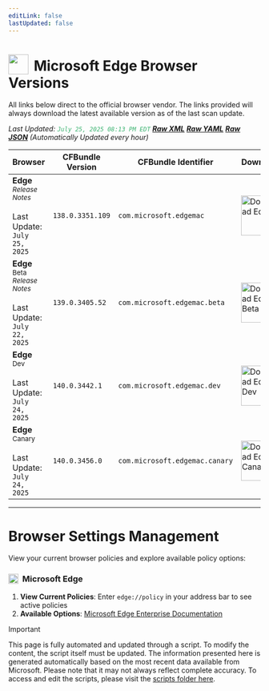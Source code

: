 ```yaml
---
editLink: false
lastUpdated: false
---
```


# <img src="/images/edge.png" style="height: 40px; display: inline-block; margin-right: 4px; vertical-align: text-bottom;"> Microsoft Edge Browser Versions

<span class="extra-small">All links below direct to the official browser vendor. The links provided will always download the latest available version as of the last scan update.</span>

<span class="extra-small">_Last Updated: <code style="color : mediumseagreen">July 25, 2025 08:13 PM EDT</code> [**_Raw XML_**](https://github.com/cocopuff2u/BOFA/blob/main/latest_edge_files/edge_latest_versions.xml) [**_Raw YAML_**](https://github.com/cocopuff2u/BOFA/blob/main/latest_edge_files/edge_latest_versions.yaml) [**_Raw JSON_**](https://github.com/cocopuff2u/BOFA/blob/main/latest_edge_files/edge_latest_versions.json) (Automatically Updated every hour)_</span>

| **Browser** | **CFBundle Version** | **CFBundle Identifier** | **Download** |
|------------|-------------------|---------------------|------------|
| **Edge** <br><a href="https://learn.microsoft.com/en-us/deployedge/microsoft-edge-relnote-stable-channel" style="text-decoration: none;"><small>_Release Notes_</small></a> <br><br>Last Update:<br>`July 25, 2025` | `138.0.3351.109` | `com.microsoft.edgemac` | <a href="https://msedge.sf.dl.delivery.mp.microsoft.com/filestreamingservice/files/064d15f3-ee7b-49d3-af76-9ef8b307163a/MicrosoftEdge-138.0.3351.109.pkg"><img src="/images/edge.png" alt="Download Edge" width="80"></a> |
| **Edge** <sup>Beta</sup> <br><a href="https://learn.microsoft.com/en-us/deployedge/microsoft-edge-relnote-beta-channel" style="text-decoration: none;"><small>_Release Notes_</small></a> <br><br>Last Update:<br>`July 22, 2025` | `139.0.3405.52` | `com.microsoft.edgemac.beta` | <a href="https://msedge.sf.dl.delivery.mp.microsoft.com/filestreamingservice/files/059667d0-3fbc-40f3-8acc-074de7514617/MicrosoftEdgeBeta-139.0.3405.52.pkg"><img src="/images/edge_beta.png" alt="Download Edge Beta" width="80"></a> |
| **Edge** <sup>Dev</sup> <br><br>Last Update:<br>`July 24, 2025` | `140.0.3442.1` | `com.microsoft.edgemac.dev` | <a href="https://msedge.sf.dl.delivery.mp.microsoft.com/filestreamingservice/files/ecc86bd0-4da9-4391-89b0-0b0709b497d5/MicrosoftEdgeDev-140.0.3442.1.pkg"><img src="/images/edge_dev.png" alt="Download Edge Dev" width="80"></a> |
| **Edge** <sup>Canary</sup> <br><br>Last Update:<br>`July 24, 2025` | `140.0.3456.0` | `com.microsoft.edgemac.canary` | <a href="https://msedge.sf.dl.delivery.mp.microsoft.com/filestreamingservice/files/8d6f2a2e-7c9c-470d-90f6-6a3af756d1c0/MicrosoftEdgeCanary-140.0.3456.0.pkg"><img src="/images/edge_canary.png" alt="Download Edge Canary" width="80"></a> |

---

# Browser Settings Management

View your current browser policies and explore available policy options:

### <img src="/images/edge.png" style="height: 20px; display: inline-block; margin-right: 4px; vertical-align: text-bottom;"> Microsoft Edge
1. **View Current Policies**: Enter `edge://policy` in your address bar to see active policies
2. **Available Options**: [Microsoft Edge Enterprise Documentation](https://learn.microsoft.com/en-us/deployedge/microsoft-edge-policies)

> [!IMPORTANT]
> This page is fully automated and updated through a script. To modify the content, the script itself must be updated. The information presented here is generated automatically based on the most recent data available from Microsoft. Please note that it may not always reflect complete accuracy. To access and edit the scripts, please visit the [scripts folder here](https://github.com/cocopuff2u/MOFA_WEBSITE/tree/main/update_readme_scripts).
